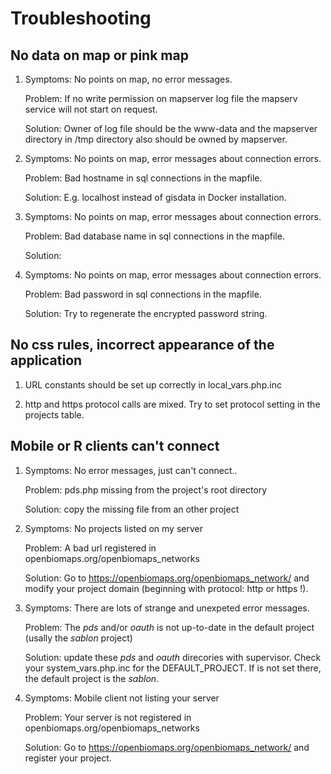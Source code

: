 Troubleshooting
===============

No data on map or pink map
--------------------------

1) Symptoms: No points on map, no error messages. 
   
   Problem: If no write permission on mapserver log file the mapserv service will not start on request. 
   
   Solution: Owner of log file should be the www-data and the mapserver directory in /tmp directory also should be owned by mapserver.

2) Symptoms: No points on map, error messages about connection errors. 
   
   Problem: Bad hostname in sql connections in the mapfile. 
   
   Solution: E.g. localhost instead of gisdata in Docker installation.

3) Symptoms: No points on map, error messages about connection errors. 
   
   Problem: Bad database name in sql connections in the mapfile.
   
   Solution:

4) Symptoms: No points on map, error messages about connection errors. 
   
   Problem: Bad password in sql connections in the mapfile. 
   
   Solution: Try to regenerate the encrypted password string.

No css rules, incorrect appearance of the application
-----------------------------------------------------

1) URL constants should be set up correctly in local_vars.php.inc

2) http and https protocol calls are mixed. Try to set protocol setting in the projects table.

Mobile or R clients can't connect
---------------------------------

1) Symptoms: No error messages, just can't connect..
   
   Problem: pds.php missing from the project's root directory
   
   Solution: copy the missing file from an other project

2) Symptoms: No projects listed on my server
   
   Problem: A bad url registered in openbiomaps.org/openbiomaps_networks
   
   Solution: Go to https://openbiomaps.org/openbiomaps_network/ and modify your project domain (beginning with protocol: http or https !).

3) Symptoms: There are lots of strange and unexpeted error messages.
   
   Problem: The *pds* and/or *oauth* is not up-to-date in the default project (usally the *sablon* project)
   
   Solution: update these *pds* and *oauth* direcories with supervisor. Check your system_vars.php.inc for the DEFAULT_PROJECT. If is not set there, the default project is the *sablon*.

4) Symptoms: Mobile client not listing your server
   
   Problem: Your server is not registered in openbiomaps.org/openbiomaps_networks
   
   Solution: Go to https://openbiomaps.org/openbiomaps_network/ and register your project.
